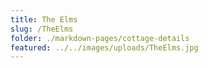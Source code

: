 ```yaml
---
title: The Elms
slug: /TheElms
folder: ./markdown-pages/cottage-details
featured: ../../images/uploads/TheElms.jpg
---
```

